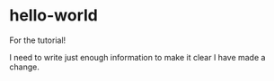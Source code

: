 # hello-world
For the tutorial!

I need to write just enough information to make it clear I have made a change.
